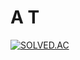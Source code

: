 # A T
[![SOLVED.AC](http://mazassumnida.wtf/api/v2/generate_badge?boj=aflat)](https://solved.ac/profile/aflat)
